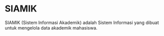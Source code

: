 # SIAMIK
SIAMIK (Sistem Informasi Akademik) adalah Sistem Informasi yang dibuat untuk mengelola data akademik mahasiswa.
